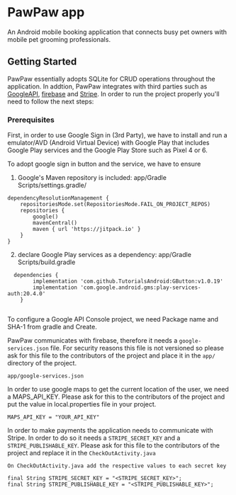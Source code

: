 # PawPaw app
An Android mobile booking application that connects busy pet owners with mobile pet grooming professionals. 

## Getting Started
PawPaw essentially adopts SQLite for CRUD operations throughout the application. In addtion, PawPaw integrates with third parties such as [GoogleAPI](https://developers.google.com/identity/sign-in/android/start-integrating), [firebase](https://firebase.google.com/) and [Stripe](https://stripe.com/en-ca). In order to run the project properly you'll need to follow the next steps:

### Prerequisites

First, in order to use Google Sign in (3rd Party), we have to install and run a emulator/AVD (Android Virtual Device) with Google Play that includes Google Play services and the Google Play Store such as Pixel 4 or 6.

To adopt google sign in button and the service, we have to ensure
1. Google's Maven repository is included:
app/Gradle Scripts/settings.gradle/
```
dependencyResolutionManagement {
    repositoriesMode.set(RepositoriesMode.FAIL_ON_PROJECT_REPOS)
    repositories {
        google()
        mavenCentral()
        maven { url 'https://jitpack.io' }
    }
} 
```
2. declare Google Play services as a dependency:
app/Gradle Scripts/build.gradle 
```
  dependencies {
        implementation 'com.github.TutorialsAndroid:GButton:v1.0.19' 
        implementation 'com.google.android.gms:play-services-auth:20.4.0'
    }
  
```
To configure a Google API Console project, we need Package name and SHA-1 from gradle and Create.


PawPaw communicates with firebase, therefore it needs a `google-services.json` file. For security reasons this file is not versioned so please ask for this file to the contributors of the project and place it in the `app/` directory of the project.
```
app/google-services.json
```

In order to use google maps to get the current location of the user, we need a MAPS_API_KEY. Please ask for this to the contributors of the project and put the value in local.properties file in your project.

```
MAPS_API_KEY = "YOUR_API_KEY"
```

In order to make payments the application needs to communicate with Stripe. In order to do so it needs a `STRIPE_SECRET_KEY` and a `STRIPE_PUBLISHABLE_KEY`. Please ask for this file to the contributors of the project and replace it in the `CheckOutActivity.java`

```
On CheckOutActivity.java add the respective values to each secret key
    
final String STRIPE_SECRET_KEY = "<STRIPE_SECRET_KEY>";
final String STRIPE_PUBLISHABLE_KEY = "<STRIPE_PUBLISHABLE_KEY>";
```
